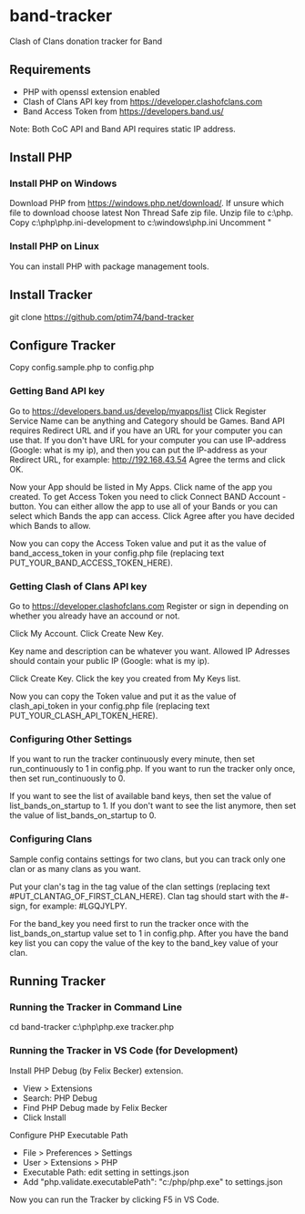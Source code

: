 # band-tracker
Clash of Clans donation tracker for Band

## Requirements

- PHP with openssl extension enabled
- Clash of Clans API key from https://developer.clashofclans.com
- Band Access Token from https://developers.band.us/

Note: Both CoC API and Band API requires static IP address.

## Install PHP

### Install PHP on Windows

Download PHP from https://windows.php.net/download/.
If unsure which file to download choose latest Non Thread Safe zip file.
Unzip file to c:\php.
Copy c:\php\php.ini-development to c:\windows\php.ini
Uncomment " 

### Install PHP on Linux

You can install PHP with package management tools.

## Install Tracker

git clone https://github.com/ptim74/band-tracker

## Configure Tracker

Copy config.sample.php to config.php

### Getting Band API key

Go to https://developers.band.us/develop/myapps/list
Click Register
Service Name can be anything and Category should be Games.
Band API requires Redirect URL and if you have an URL for your computer you can use that.
If you don't have URL for your computer you can use IP-address (Google: what is my ip),
and then you can put the IP-address as your Redirect URL, for example: http://192.168.43.54
Agree the terms and click OK.

Now your App should be listed in My Apps.
Click name of the app you created.
To get Access Token you need to click Connect BAND Account -button.
You can either allow the app to use all of your Bands or you can select which Bands the app can access. Click Agree after you have decided which Bands to allow.

Now you can copy the Access Token value and put it as the value of band_access_token in your config.php file (replacing text PUT_YOUR_BAND_ACCESS_TOKEN_HERE).

### Getting Clash of Clans API key

Go to https://developer.clashofclans.com
Register or sign in depending on whether you already have an accound or not.

Click My Account.
Click Create New Key.

Key name and description can be whatever you want.
Allowed IP Adresses should contain your public IP (Google: what is my ip).

Click Create Key.
Click the key you created from My Keys list.

Now you can copy the Token value and put it as the value of clash_api_token in your config.php file (replacing text PUT_YOUR_CLASH_API_TOKEN_HERE).

### Configuring Other Settings

If you want to run the tracker continuously every minute, then set run_continuously to 1 in config.php. If you want to run the tracker only once, then set run_continuously to 0.

If you want to see the list of available band keys, then set the value of list_bands_on_startup to 1. If you don't want to see the list anymore, then set the value of list_bands_on_startup to 0.

### Configuring Clans

Sample config contains settings for two clans, but you can track only one clan or as many clans as you want.

Put your clan's tag in the tag value of the clan settings (replacing text #PUT_CLANTAG_OF_FIRST_CLAN_HERE). Clan tag should start with the #-sign, for example: #LGQJYLPY.

For the band_key you need first to run the tracker once with the list_bands_on_startup value set to 1 in config.php.
After you have the band key list you can copy the value of the key to the band_key value of your clan.

## Running Tracker

### Running the Tracker in Command Line

cd band-tracker
c:\php\php.exe tracker.php

### Running the Tracker in VS Code (for Development)

Install PHP Debug (by Felix Becker) extension.
- View > Extensions
- Search: PHP Debug
- Find PHP Debug made by Felix Becker
- Click Install

Configure PHP Executable Path
- File > Preferences > Settings
- User > Extensions > PHP
- Executable Path: edit setting in settings.json
- Add "php.validate.executablePath": "c:/php/php.exe" to settings.json

Now you can run the Tracker by clicking F5 in VS Code.





